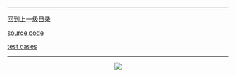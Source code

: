 ----------
[回到上一级目录](https://zhaochenyou.github.io/Way-to-Algorithm/Chapter-4/)

[source code](https://github.com/zhaochenyou/Way-to-Algorithm/blob/master/Chapter-4/Knapsack/src/ZeroOneKnapsackExtension.hpp)

[test cases](https://github.com/zhaochenyou/Way-to-Algorithm/blob/master/Chapter-4/Knapsack/src/ZeroOneKnapsackExtension.cpp)

----------
<p align="center"><img src="https://github.com/zhaochenyou/Way-to-Algorithm/raw/master/Chapter-4/Knapsack/res/ZeroOneKnapsackExtension.png" /></p>
